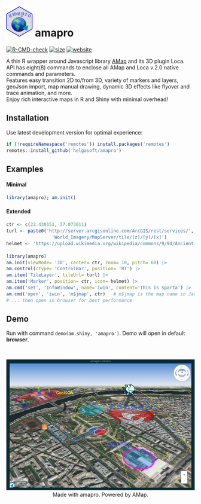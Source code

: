 # <img src="man/figures/logo.png" width='70px' alt="" /> amapro &nbsp; &nbsp; &nbsp; &nbsp; 
<!-- badges: start -->
[![R-CMD-check](https://github.com/helgasoft/amapro/workflows/R-CMD-check/badge.svg)](https://github.com/helgasoft/amapro/actions)
[![size](https://img.shields.io/github/languages/code-size/helgasoft/amapro)](https://github.com/helgasoft/amapro/releases/)
[![website](https://img.shields.io/badge/Website-Visit-blue)](https://helgasoft.github.io/amapro)
<!--
[![Coveralls test coverage](https://coveralls.io/repos/github/helgasoft/amapro/badge.svg)](https://coveralls.io/r/helgasoft/echarty?branch=main)
-->
<!-- badges: end -->
<!--
<a href='https://helgasoft.github.io/amapro'><img src="inst/figures/amapro.gallery.png" alt="amapro.gallery" /></a>
-->

A thin R wrapper around Javascript library
[AMap](https://lbs.amap.com/demo/list/jsapi-v2) and its 3D plugin Loca.  
API has eight(8) commands to enclose all AMap and Loca v.2.0 native commands and parameters.  
Features easy transition 2D to/from 3D, variety of markers and layers, geoJson import, map manual drawing, dynamic 3D effects like flyover and trace animation, and more. <br/>
Enjoy rich interactive maps in R and Shiny with minimal overhead!


## Installation
<!--
[![Github version](https://img.shields.io/github/v/release/helgasoft/amapro?label=github)](https://github.com/helgasoft/amapro/releases) -->
Use latest development version for optimal experience:

``` r
if (!requireNamespace('remotes')) install.packages('remotes')
remotes::install_github('helgasoft/amapro')
```
<!--
[![CRAN
status](https://www.r-pkg.org/badges/version/amapro)](https://cran.r-project.org/package=amapro) 
From [CRAN](https://CRAN.R-project.org):

``` r
install.packages('amapro')
```
-->

## Examples

#### Minimal
```r
library(amapro); am.init()
```

#### Extended
``` r
ctr <- c(22.430151, 37.073011)
turl <- paste0('http://server.arcgisonline.com/ArcGIS/rest/services/',
                 'World_Imagery/MapServer/tile/[z]/[y]/[x]')
helmet <- 'https://upload.wikimedia.org/wikipedia/commons/9/9d/Ancient_Greek_helmet.png'

library(amapro)
am.init(viewMode= '3D', center= ctr, zoom= 10, pitch= 60) |>
am.control(ctype= 'ControlBar', position= 'RT') |>
am.item('TileLayer', tileUrl= turl) |>
am.item('Marker', position= ctr, icon= helmet) |>
am.cmd('set', 'InfoWindow', name='iwin', content='This is Sparta') |>
am.cmd('open', 'iwin', 'm$jmap', ctr)   # m$jmap is the map name in JavaScript
# ... then open in browser for best performance

```
<!--
## Get started

The [**WEBSITE**](https://helgasoft.github.io/amapro) has a gallery with code and tutorials.  
<br /> The package has plenty of [**code
examples**](https://github.com/helgasoft/amapro/blob/main/R/examples.R)
included. Type
**?ec.examples** in the RStudio Console, then copy/paste any code from Help to
see the result.  

Now you can start building beautiful maps with R and Shiny!
-->
## Demo

Run with command ``` demo(am.shiny, 'amapro') ```. Demo will open in default **browser**.

<br />
<p align="center">
<!--<a href='https://helgasoft.github.io/amapro/gallery.html' target='_blank'>-->
<img src="man/figures/demo1.jpg" alt="demo"/>
<br />Made with amapro. Powered by AMap.
</p>
